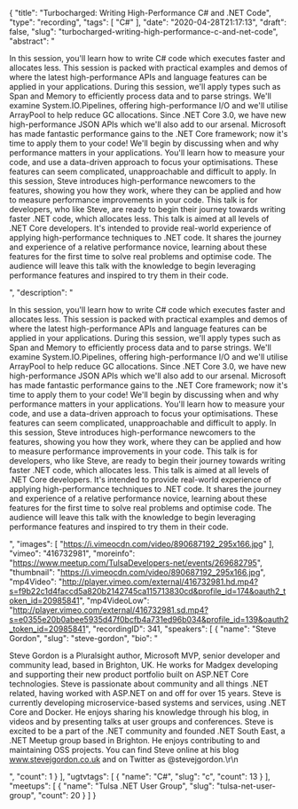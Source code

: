 {
  "title": "Turbocharged: Writing High-Performance C# and .NET Code",
  "type": "recording",
  "tags": [
    "C#"
  ],
  "date": "2020-04-28T21:17:13",
  "draft": false,
  "slug": "turbocharged-writing-high-performance-c-and-net-code",
  "abstract": "<p>In this session, you'll learn how to write C# code which executes faster and allocates less. This session is packed with practical examples and demos of where the latest high-performance APIs and language features can be applied in your applications. During this session, we'll apply types such as Span and Memory to efficiently process data and to parse strings. We'll examine System.IO.Pipelines, offering high-performance I/O and we'll utilise ArrayPool to help reduce GC allocations. Since .NET Core 3.0, we have new high-performance JSON APIs which we'll also add to our arsenal. Microsoft has made fantastic performance gains to the .NET Core framework; now it's time to apply them to your code! We'll begin by discussing when and why performance matters in your applications. You'll learn how to measure your code, and use a data-driven approach to focus your optimisations. These features can seem complicated, unapproachable and difficult to apply. In this session, Steve introduces high-performance newcomers to the features, showing you how they work, where they can be applied and how to measure performance improvements in your code. This talk is for developers, who like Steve, are ready to begin their journey towards writing faster .NET code, which allocates less. This talk is aimed at all levels of .NET Core developers. It's intended to provide real-world experience of applying high-performance techniques to .NET code. It shares the journey and experience of a relative performance novice, learning about these features for the first time to solve real problems and optimise code. The audience will leave this talk with the knowledge to begin leveraging performance features and inspired to try them in their code.</p>",
  "description": "<p>In this session, you'll learn how to write C# code which executes faster and allocates less. This session is packed with practical examples and demos of where the latest high-performance APIs and language features can be applied in your applications. During this session, we'll apply types such as Span and Memory to efficiently process data and to parse strings. We'll examine System.IO.Pipelines, offering high-performance I/O and we'll utilise ArrayPool to help reduce GC allocations. Since .NET Core 3.0, we have new high-performance JSON APIs which we'll also add to our arsenal. Microsoft has made fantastic performance gains to the .NET Core framework; now it's time to apply them to your code! We'll begin by discussing when and why performance matters in your applications. You'll learn how to measure your code, and use a data-driven approach to focus your optimisations. These features can seem complicated, unapproachable and difficult to apply. In this session, Steve introduces high-performance newcomers to the features, showing you how they work, where they can be applied and how to measure performance improvements in your code. This talk is for developers, who like Steve, are ready to begin their journey towards writing faster .NET code, which allocates less. This talk is aimed at all levels of .NET Core developers. It's intended to provide real-world experience of applying high-performance techniques to .NET code. It shares the journey and experience of a relative performance novice, learning about these features for the first time to solve real problems and optimise code. The audience will leave this talk with the knowledge to begin leveraging performance features and inspired to try them in their code.</p>",
  "images": [
    "https://i.vimeocdn.com/video/890687192_295x166.jpg"
  ],
  "vimeo": "416732981",
  "moreinfo": "https://www.meetup.com/TulsaDevelopers-net/events/269682795",
  "thumbnail": "https://i.vimeocdn.com/video/890687192_295x166.jpg",
  "mp4Video": "http://player.vimeo.com/external/416732981.hd.mp4?s=f9b22c1d4faccd5a820b2142745ca115713830cd&profile_id=174&oauth2_token_id=20985841",
  "mp4VideoLow": "http://player.vimeo.com/external/416732981.sd.mp4?s=e0355e20b0abee5935d47f0bcfb4a731ed96b034&profile_id=139&oauth2_token_id=20985841",
  "recordingID": 341,
  "speakers": [
    {
      "name": "Steve Gordon",
      "slug": "steve-gordon",
      "bio": "<p>Steve Gordon is a Pluralsight author, Microsoft MVP, senior developer and community lead, based in Brighton, UK. He works for Madgex developing and supporting their new product portfolio built on ASP.NET Core technologies. Steve is passionate about community and all things .NET related, having worked with ASP.NET on and off for over 15 years. Steve is currently developing microservice-based systems and services, using .NET Core and Docker. He enjoys sharing his knowledge through his blog, in videos and by presenting talks at user groups and conferences. Steve is excited to be a part of the .NET community and founded .NET South East, a .NET Meetup group based in Brighton. He enjoys contributing to and maintaining OSS projects. You can find Steve online at his blog www.stevejgordon.co.uk and on Twitter as @stevejgordon.\r\n</p>",
      "count": 1
    }
  ],
  "ugtvtags": [
    {
      "name": "C#",
      "slug": "c",
      "count": 13
    }
  ],
  "meetups": [
    {
      "name": "Tulsa .NET User Group",
      "slug": "tulsa-net-user-group",
      "count": 20
    }
  ]
}
